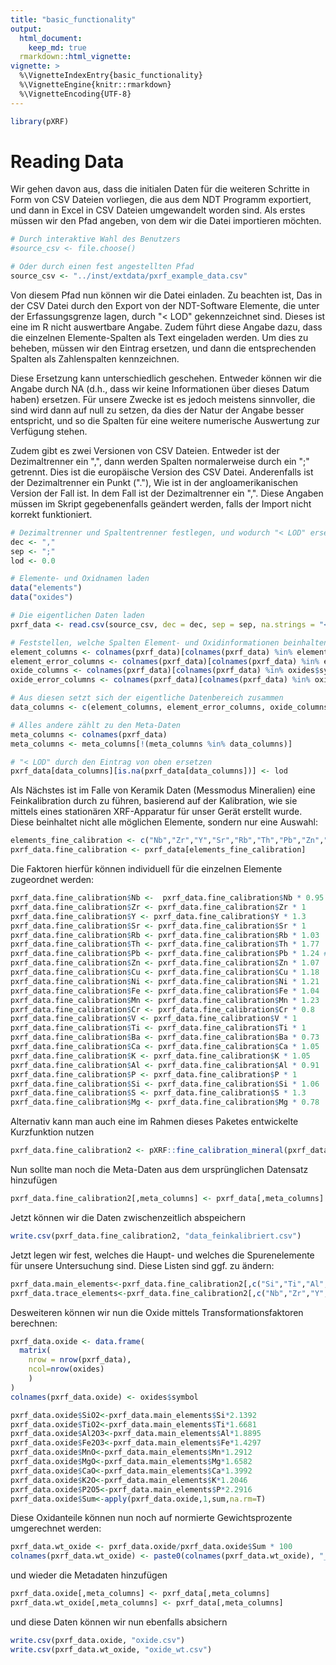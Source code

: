 ```yaml
---
title: "basic_functionality"
output:
  html_document:
    keep_md: true
  rmarkdown::html_vignette:
vignette: >
  %\VignetteIndexEntry{basic_functionality}
  %\VignetteEngine{knitr::rmarkdown}
  %\VignetteEncoding{UTF-8}
---
```





```r
library(pXRF)
```

# Reading Data

Wir gehen davon aus, dass die initialen Daten für die weiteren Schritte in Form von CSV Dateien vorliegen, die aus dem NDT Programm exportiert, und dann in Excel in CSV Dateien umgewandelt worden sind. Als erstes müssen wir den Pfad angeben, von dem wir die Datei importieren möchten.


```r
# Durch interaktive Wahl des Benutzers
#source_csv <- file.choose()

# Oder durch einen fest angestellten Pfad
source_csv <- "../inst/extdata/pxrf_example_data.csv"
```

Von diesem Pfad nun können wir die Datei einladen. Zu beachten ist, Das in der CSV Datei durch den Export von der NDT-Software Elemente, die unter der Erfassungsgrenze lagen, durch "< LOD" gekennzeichnet sind. Dieses ist eine im R nicht auswertbare Angabe. Zudem führt diese Angabe dazu, dass die einzelnen Elemente-Spalten als Text eingeladen werden. Um dies zu beheben, müssen wir den Eintrag ersetzen, und dann die entsprechenden Spalten als Zahlenspalten kennzeichnen.

Diese Ersetzung kann unterschiedlich geschehen. Entweder können wir die Angabe durch NA (d.h., dass wir keine Informationen über dieses Datum haben) ersetzen. Für unsere Zwecke ist es jedoch meistens sinnvoller, die sind wird dann auf null zu setzen, da dies der Natur der Angabe besser entspricht, und so die Spalten für eine weitere numerische Auswertung zur Verfügung stehen.

Zudem gibt es zwei Versionen von CSV Dateien. Entweder ist der Dezimaltrenner ein ",", dann werden Spalten normalerweise durch ein ";" getrennt. Dies ist die europäische Version des CSV Datei. Anderenfalls ist der Dezimaltrenner ein Punkt ("."), Wie ist in der angloamerikanischen Version der Fall ist. In dem Fall ist der Dezimaltrenner ein ",". Diese Angaben müssen im Skript gegebenenfalls geändert werden, falls der Import nicht korrekt funktioniert.


```r
# Dezimaltrenner und Spaltentrenner festlegen, und wodurch "< LOD" ersetzt werden soll
dec <- ","
sep <- ";"
lod <- 0.0

# Elemente- und Oxidnamen laden
data("elements")
data("oxides")

# Die eigentlichen Daten laden
pxrf_data <- read.csv(source_csv, dec = dec, sep = sep, na.strings = "< LOD")

# Feststellen, welche Spalten Element- und Oxidinformationen beinhalten
element_columns <- colnames(pxrf_data)[colnames(pxrf_data) %in% elements$symbol]
element_error_columns <- colnames(pxrf_data)[colnames(pxrf_data) %in% elements$error]
oxide_columns <- colnames(pxrf_data)[colnames(pxrf_data) %in% oxides$symbol]
oxide_error_columns <- colnames(pxrf_data)[colnames(pxrf_data) %in% oxides$error]

# Aus diesen setzt sich der eigentliche Datenbereich zusammen
data_columns <- c(element_columns, element_error_columns, oxide_columns, oxide_error_columns)

# Alles andere zählt zu den Meta-Daten
meta_columns <- colnames(pxrf_data)
meta_columns <- meta_columns[!(meta_columns %in% data_columns)]

# "< LOD" durch den Eintrag von oben ersetzen
pxrf_data[data_columns][is.na(pxrf_data[data_columns])] <- lod
```
Als Nächstes ist im Falle von Keramik Daten (Messmodus Mineralien) eine Feinkalibration durch zu führen, basierend auf der Kalibration, wie sie mittels eines stationären XRF-Apparatur für unser Gerät erstellt wurde. Diese beinhaltet nicht alle möglichen Elemente, sondern nur eine Auswahl:


```r
elements_fine_calibration <- c("Nb","Zr","Y","Sr","Rb","Th","Pb","Zn","Cu","Ni","Fe","Mn","Cr","V","Ti","Ba","Ca","K","Al","P","Si","S","Mg")
pxrf_data.fine_calibration <- pxrf_data[elements_fine_calibration]
```


Die Faktoren hierfür können individuell für die einzelnen Elemente zugeordnet werden:


```r
pxrf_data.fine_calibration$Nb <-  pxrf_data.fine_calibration$Nb * 0.95
pxrf_data.fine_calibration$Zr <- pxrf_data.fine_calibration$Zr * 1
pxrf_data.fine_calibration$Y <- pxrf_data.fine_calibration$Y * 1.3
pxrf_data.fine_calibration$Sr <- pxrf_data.fine_calibration$Sr * 1
pxrf_data.fine_calibration$Rb <- pxrf_data.fine_calibration$Rb * 1.03
pxrf_data.fine_calibration$Th <- pxrf_data.fine_calibration$Th * 1.77
pxrf_data.fine_calibration$Pb <- pxrf_data.fine_calibration$Pb * 1.24 #ACHTUNG: Pb erst ab ca. 30ppm gut gemessen !
pxrf_data.fine_calibration$Zn <- pxrf_data.fine_calibration$Zn * 1.07
pxrf_data.fine_calibration$Cu <- pxrf_data.fine_calibration$Cu * 1.18
pxrf_data.fine_calibration$Ni <- pxrf_data.fine_calibration$Ni * 1.21
pxrf_data.fine_calibration$Fe <- pxrf_data.fine_calibration$Fe * 1.04
pxrf_data.fine_calibration$Mn <- pxrf_data.fine_calibration$Mn * 1.23
pxrf_data.fine_calibration$Cr <- pxrf_data.fine_calibration$Cr * 0.8
pxrf_data.fine_calibration$V <- pxrf_data.fine_calibration$V * 1
pxrf_data.fine_calibration$Ti <- pxrf_data.fine_calibration$Ti * 1
pxrf_data.fine_calibration$Ba <- pxrf_data.fine_calibration$Ba * 0.73
pxrf_data.fine_calibration$Ca <- pxrf_data.fine_calibration$Ca * 1.05
pxrf_data.fine_calibration$K <- pxrf_data.fine_calibration$K * 1.05
pxrf_data.fine_calibration$Al <- pxrf_data.fine_calibration$Al * 0.91
pxrf_data.fine_calibration$P <- pxrf_data.fine_calibration$P * 1
pxrf_data.fine_calibration$Si <- pxrf_data.fine_calibration$Si * 1.06
pxrf_data.fine_calibration$S <- pxrf_data.fine_calibration$S * 1.3
pxrf_data.fine_calibration$Mg <- pxrf_data.fine_calibration$Mg * 0.78
```

Alternativ kann man auch eine im Rahmen dieses Paketes entwickelte Kurzfunktion nutzen


```r
pxrf_data.fine_calibration2 <- pXRF::fine_calibration_mineral(pxrf_data)
```
Nun sollte man noch die Meta-Daten aus dem ursprünglichen Datensatz hinzufügen


```r
pxrf_data.fine_calibration2[,meta_columns] <- pxrf_data[,meta_columns]
```


Jetzt können wir die Daten zwischenzeitlich abspeichern


```r
write.csv(pxrf_data.fine_calibration2, "data_feinkalibriert.csv")
```

Jetzt legen wir fest, welches die Haupt- und welches die Spurenelemente für unsere Untersuchung sind. Diese Listen sind ggf. zu ändern:


```r
pxrf_data.main_elements<-pxrf_data.fine_calibration2[,c("Si","Ti","Al","Fe","Mn","Mg","Ca","K","P")]  # Gleiche die Fribourg verwendet. Evt. Auswahl treffen je nach Sample
pxrf_data.trace_elements<-pxrf_data.fine_calibration2[,c("Nb","Zr","Y","Sr","Rb","Th","Pb","Zn","Cu","Ni","Cr","V","Ba","S")] # Evt. Auswahl z.B. Cu und S weglassen
```

Desweiteren können wir nun die Oxide mittels Transformationsfaktoren berechnen:


```r
pxrf_data.oxide <- data.frame(
  matrix(
    nrow = nrow(pxrf_data),
    ncol=nrow(oxides)
    )
)
colnames(pxrf_data.oxide) <- oxides$symbol

pxrf_data.oxide$SiO2<-pxrf_data.main_elements$Si*2.1392
pxrf_data.oxide$TiO2<-pxrf_data.main_elements$Ti*1.6681
pxrf_data.oxide$Al2O3<-pxrf_data.main_elements$Al*1.8895
pxrf_data.oxide$Fe2O3<-pxrf_data.main_elements$Fe*1.4297
pxrf_data.oxide$MnO<-pxrf_data.main_elements$Mn*1.2912
pxrf_data.oxide$MgO<-pxrf_data.main_elements$Mg*1.6582
pxrf_data.oxide$CaO<-pxrf_data.main_elements$Ca*1.3992
pxrf_data.oxide$K2O<-pxrf_data.main_elements$K*1.2046
pxrf_data.oxide$P2O5<-pxrf_data.main_elements$P*2.2916
pxrf_data.oxide$Sum<-apply(pxrf_data.oxide,1,sum,na.rm=T)
```
Diese Oxidanteile können nun noch auf normierte Gewichtsprozente umgerechnet werden:


```r
pxrf_data.wt_oxide <- pxrf_data.oxide/pxrf_data.oxide$Sum * 100
colnames(pxrf_data.wt_oxide) <- paste0(colnames(pxrf_data.wt_oxide), "_wt")
```

und wieder die Metadaten hinzufügen


```r
pxrf_data.oxide[,meta_columns] <- pxrf_data[,meta_columns]
pxrf_data.wt_oxide[,meta_columns] <- pxrf_data[,meta_columns]
```


und diese Daten können wir nun ebenfalls absichern


```r
write.csv(pxrf_data.oxide, "oxide.csv")
write.csv(pxrf_data.wt_oxide, "oxide_wt.csv")
```
